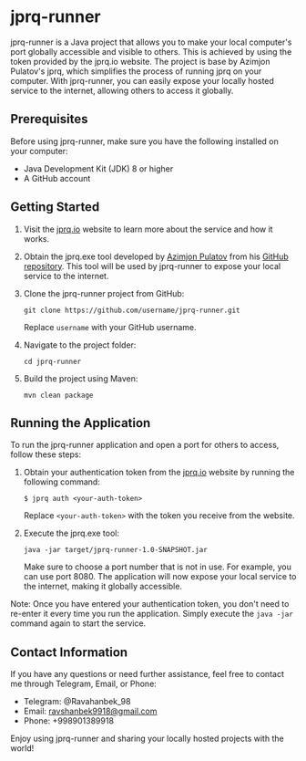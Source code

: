 # jprq-runner

jprq-runner is a Java project that allows you to make your local computer's port globally accessible and visible to others. This is achieved by using the token provided by the jprq.io website. The project is base by Azimjon Pulatov's jprq, which simplifies the process of running jprq on your computer. With jprq-runner, you can easily expose your locally hosted service to the internet, allowing others to access it globally.

## Prerequisites

Before using jprq-runner, make sure you have the following installed on your computer:

- Java Development Kit (JDK) 8 or higher
- A GitHub account

## Getting Started

1. Visit the [jprq.io](https://jprq.io) website to learn more about the service and how it works.

2. Obtain the jprq.exe tool developed by [Azimjon Pulatov](https://azimjon.com/) from his [GitHub repository](https://github.com/azimjohn/jprq). This tool will be used by jprq-runner to expose your local service to the internet.

3. Clone the jprq-runner project from GitHub:

   ```
   git clone https://github.com/username/jprq-runner.git
   ```

   Replace `username` with your GitHub username.

4. Navigate to the project folder:

   ```
   cd jprq-runner
   ```

5. Build the project using Maven:

   ```
   mvn clean package
   ```

## Running the Application

To run the jprq-runner application and open a port for others to access, follow these steps:

1. Obtain your authentication token from the [jprq.io](https://jprq.io) website by running the following command:

   ```
   $ jprq auth <your-auth-token>
   ```

   Replace `<your-auth-token>` with the token you receive from the website.

2. Execute the jprq.exe tool:

   ```
   java -jar target/jprq-runner-1.0-SNAPSHOT.jar
   ```

   Make sure to choose a port number that is not in use. For example, you can use port 8080. The application will now expose your local service to the internet, making it globally accessible.

Note: Once you have entered your authentication token, you don't need to re-enter it every time you run the application. Simply execute the `java -jar` command again to start the service.

## Contact Information

If you have any questions or need further assistance, feel free to contact me through Telegram, Email, or Phone:

- Telegram: @Ravahanbek_98
- Email: ravshanbek9918@gmail.com
- Phone: +998901389918

Enjoy using jprq-runner and sharing your locally hosted projects with the world!
